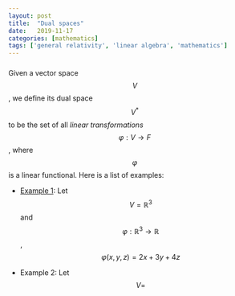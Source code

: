 ```yaml
---
layout: post
title:  "Dual spaces"
date:   2019-11-17
categories: [mathematics]
tags: ['general relativity', 'linear algebra', 'mathematics']
---
```


###
Given a vector space $$V$$, we define its dual space $$V^*$$ to be the set of all *linear transformations* $$\varphi: V \to F$$, where $$\varphi$$ is a linear functional. Here is a list of examples:

* <ins>Example 1</ins>: Let $$V = \mathbb{R}^3$$ and $$\varphi: \mathbb{R}^3 \to \mathbb{R}$$, $$\varphi(x,y,z) = 2x+3y+4z$$

* Example 2: Let $$V = $$
